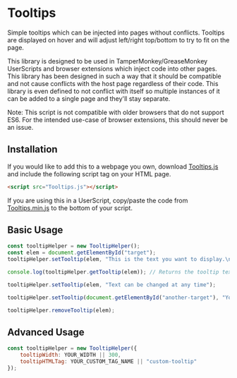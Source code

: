 # Tooltips

Simple tooltips which can be injected into pages without conflicts. Tooltips are displayed on hover and will adjust left/right top/bottom to try to fit on the page.

This library is designed to be used in TamperMonkey/GreaseMonkey UserScripts and browser extensions which inject code into other pages. This library has been designed in such a way that it should be compatible and not cause conflicts with the host page regardless of their code. This library is even defined to not conflict with itself so multiple instances of it can be added to a single page and they'll stay separate.

Note: This script is not compatible with older browsers that do not support ES6. For the intended use-case of browser extensions, this should never be an issue.

## Installation

If you would like to add this to a webpage you own, download [Tooltips.js](Tooltips.js) and include the following script tag on your HTML page.

```html
<script src="Tooltips.js"></script>
```

If you are using this in a UserScript, copy/paste the code from [Tooltips.min.js](Tooltips.min.js) to the bottom of your script.

## Basic Usage

```js
const tooltipHelper = new TooltipHelper();
const elem = document.getElementById("target");
tooltipHelper.setTooltip(elem, "This is the text you want to display.\n\tThis tooltip is formatted into multiple lines.");

console.log(tooltipHelper.getTooltip(elem)); // Returns the tooltip text

tooltipHelper.setTooltip(elem, "Text can be changed at any time");

tooltipHelper.setTooltip(document.getElementById("another-target"), "You can define as many tooltips as you'd like.");

tooltipHelper.removeTooltip(elem);
```

## Advanced Usage

```js
const tooltipHelper = new TooltipHelper({
    tooltipWidth: YOUR_WIDTH || 300,
    tooltipHTMLTag: YOUR_CUSTOM_TAG_NAME || "custom-tooltip"
});
```